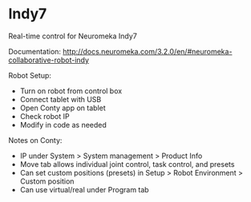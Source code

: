 # Indy7
Real-time control for Neuromeka Indy7

Documentation: http://docs.neuromeka.com/3.2.0/en/#neuromeka-collaborative-robot-indy

Robot Setup:
- Turn on robot from control box 
- Connect tablet with USB
- Open Conty app on tablet
- Check robot IP
- Modify in code as needed

Notes on Conty:
- IP under System > System management > Product Info
- Move tab allows individual joint control, task control, and presets
- Can set custom positions (presets) in Setup > Robot Environment > Custom position
- Can use virtual/real under Program tab
